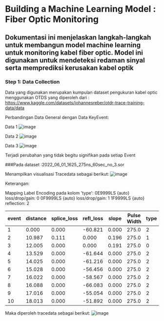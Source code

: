 # Building a Machine Learning Model : Fiber Optic Monitoring
## Dokumentasi ini menjelaskan langkah-langkah untuk membangun model machine learning untuk monitoring kabel fiber optic. Model ini digunakan untuk mendeteksi redaman sinyal serta memprediksi kerusakan kabel optik

### Step 1: Data Collection

Data yang digunakan merupakan kumpulan dataset pengukuran kabel optic menggunakan OTDS yang diperoleh dari : https://www.kaggle.com/datasets/johannesreber/otdr-trace-training-data/data

Perbandingan Data General dengan Data KeyEvent:

Data 1
![image](https://github.com/user-attachments/assets/93d66e6f-278d-4cb3-9f46-4362e7f3fe8f)

Data 2
![image](https://github.com/user-attachments/assets/c9cbfd32-3026-4666-a7e6-ab5118157617)

Data 3
![image](https://github.com/user-attachments/assets/8b11dd0c-1e10-4b30-b721-40dd1cfe9789)

Terjadi perubahan yang tidak begitu signifikan pada setiap Event

###Pada dataset :2022_06_01_1625_275ns_60sec_no_3.sor

Menampilkan visualisasi Tracedata sebagai berikut:
![image](https://github.com/user-attachments/assets/7df6fb1c-42db-47ee-b2de-6faf1c18f097)

Keterangan:

Mapping Label Encoding pada kolom 'type':
0E9999LS {auto} loss/drop/gain: 0
0F9999LS {auto} loss/drop/gain: 1
1F9999LS {auto} reflection: 2

| event | distance | splice_loss | refl_loss | slope | Pulse Width | type |
|-------|----------|-------------|-----------|-------|-------------|------|
| 1     | 0.000    | 0.000       | -60.821   | 0.000 | 275.0       | 2    |
| 2     | 10.987   | 0.111       | 0.000     | 0.196 | 275.0       | 1    |
| 3     | 12.005   | 0.000       | 0.000     | 0.191 | 275.0       | 0    |
| 4     | 13.529   | 0.000       | -61.644   | 0.000 | 275.0       | 2    |
| 5     | 14.025   | 0.000       | -61.216   | 0.000 | 275.0       | 2    |
| 6     | 15.028   | 0.000       | -56.456   | 0.000 | 275.0       | 2    |
| 7     | 16.022   | 0.000       | -58.567   | 0.000 | 275.0       | 2    |
| 8     | 16.088   | 0.000       | -66.083   | 0.000 | 275.0       | 2    |
| 9     | 17.016   | 0.000       | -55.054   | 0.000 | 275.0       | 2    |
| 10    | 18.013   | 0.000       | -51.892   | 0.000 | 275.0       | 2    |

Maka diperoleh tracedata sebagai berikut:
![image](https://github.com/user-attachments/assets/557bd33c-3d9b-4e89-ae64-2eb897432c10)

